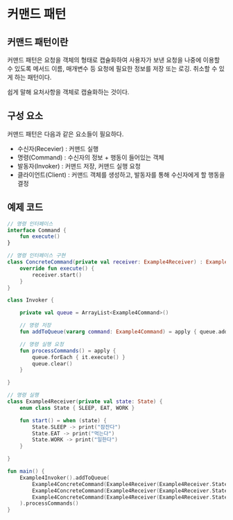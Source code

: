 # 커맨드 패턴

## 커맨드 패턴이란
커맨드 패턴은 요청을 객체의 형태로 캡슐화하여 사용자가 보낸 요청을 나중에 이용할 수 있도록 메서드 이름, 매개변수 등 요청에 필요한 정보를 저장 또는 로깅. 취소할 수 있게 하는 패턴이다.

쉽게 말해 요처사항을 객체로 캡슐화하는 것이다.

## 구성 요소
커맨드 패턴은 다음과 같은 요소들이 필요하다.
- 수신자(Recevier) : 커맨드 실행
- 명령(Command) : 수신자의 정보 + 행동이 들어있는 객체
- 발동자(Invoker) : 커맨드 저장, 커맨드 실행 요청
- 클라이언트(Client) : 커맨드 객체를 생성하고, 발동자를 통해 수신자에게 할 행동을 결정

## 예제 코드
```kotlin
// 명령 인터페이스
interface Command {
    fun execute()
}

// 명령 인터페이스 구현
class ConcreteCommand(private val receiver: Example4Receiver) : Example4Command {
    override fun execute() {
        receiver.start()
    }
}

class Invoker {

    private val queue = ArrayList<Example4Command>()

    // 명령 저장
    fun addToQueue(vararg command: Example4Command) = apply { queue.addAll(command) }

    // 명령 실행 요청
    fun processCommands() = apply {
        queue.forEach { it.execute() }
        queue.clear()
    }

}

// 명령 실행
class Example4Receiver(private val state: State) {
    enum class State { SLEEP, EAT, WORK }

    fun start() = when (state) {
        State.SLEEP -> print("잠잔다")
        State.EAT -> print("먹는다")
        State.WORK -> print("일한다")
    }

}

fun main() {
    Example4Invoker().addToQueue(
        Example4ConcreteCommand(Example4Receiver(Example4Receiver.State.SLEEP)),
        Example4ConcreteCommand(Example4Receiver(Example4Receiver.State.EAT)),
        Example4ConcreteCommand(Example4Receiver(Example4Receiver.State.WORK))
    ).processCommands()
}
```